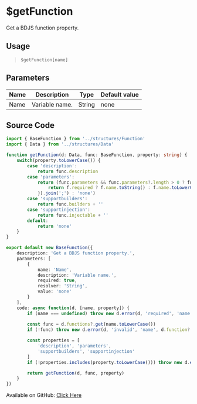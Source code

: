 # $getFunction
Get a BDJS function property.
## Usage
> `$getFunction[name]`
## Parameters
| Name |  Description   |  Type  | Default value |
|------|----------------|--------|---------------|
| Name | Variable name. | String | none          |

## Source Code
```ts
import { BaseFunction } from '../structures/Function'
import { Data } from '../structures/Data'

function getFunction(d: Data, func: BaseFunction, property: string) {
    switch(property.toLowerCase()) {
        case 'description':
            return func.description
        case 'parameters':
            return (func.parameters && func.parameters?.length > 0 ? func.parameters?.map(f => {
                return f.required ? f.name.toString() : f.name.toLowerCase() + '?'
            }).join(';') : 'none')
        case 'supportbuilders':
            return func.builders + ''
        case 'supportinjection':
            return func.injectable + ''
        default:
            return 'none'
    }
}

export default new BaseFunction({
    description: 'Get a BDJS function property.',
    parameters: [
        {
            name: 'Name',
            description: 'Variable name.',
            required: true,
            resolver: 'String',
            value: 'none'
        }
    ],
    code: async function(d, [name, property]) {
        if (name === undefined) throw new d.error(d, 'required', 'name', d.function?.name!)
        
        const func = d.functions?.get(name.toLowerCase())
        if (!func) throw new d.error(d, 'invalid', 'name', d.function?.name!)

        const properties = [
            'description', 'parameters',
            'supportbuilders', 'supportinjection'
        ]
        if (!properties.includes(property.toLowerCase())) throw new d.error(d, 'invalid', 'property', d.function?.name!)

        return getFunction(d, func, property)
    }
})
```
Available on GitHub: [Click Here](https://github.com/Cyberghxst/bdjs/blob/v1/src/functions/getFunction.ts)
